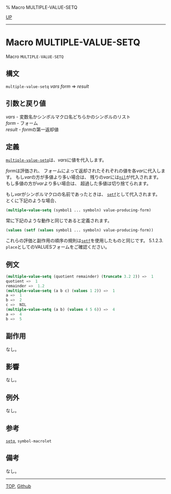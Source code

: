 % Macro MULTIPLE-VALUE-SETQ

[UP](5.3.html)  

---

# Macro **MULTIPLE-VALUE-SETQ**


Macro `MULTIPLE-VALUE-SETQ`


## 構文

`multiple-value-setq` *vars* *form* => *result*


## 引数と戻り値

*vars* - 変数名かシンボルマクロ名どちらかのシンボルのリスト  
*form* - フォーム  
*result* - *form*の第一返却値


## 定義

[`multiple-value-setq`](5.3.multiple-value-setq.html)は、*vars*に値を代入します。

*form*は評価され、
フォームによって返却されたそれぞれの値を各*var*に代入します。
もし*var*の方が多値より多い場合は、
残りの*var*には[`nil`](5.3.nil-variable.html)が代入されます。
もし多値の方が*var*より多い場合は、
超過した多値は切り捨てられます。

もし*var*がシンボルマクロの名前であったときは、
[`setf`](5.3.setf.html)として代入されます。
とくに下記のような場合、

```lisp
(multiple-value-setq (symbol1 ... symboln) value-producing-form)
```

常に下記のような動作と同じであると定義されます。

```lisp
(values (setf (values symbol1 ... symboln) value-producing-form))
```

これらの評価と副作用の順序の規則は[`setf`](5.3.setf.html)を使用したものと同じです。
5.1.2.3. `place`としてのVALUESフォームをご確認ください。


## 例文

```lisp
(multiple-value-setq (quotient remainder) (truncate 3.2 2)) =>  1
quotient =>  1
remainder =>  1.2
(multiple-value-setq (a b c) (values 1 2)) =>  1
a =>  1
b =>  2
c =>  NIL
(multiple-value-setq (a b) (values 4 5 6)) =>  4
a =>  4
b =>  5
```


## 副作用

なし。


## 影響

なし。


## 例外

なし。


## 参考

[`setq`](5.3.setq.html),
`symbol-macrolet`


## 備考

なし。


---
[TOP](index.html),  [Github](https://github.com/nptcl/npt-japanese)

